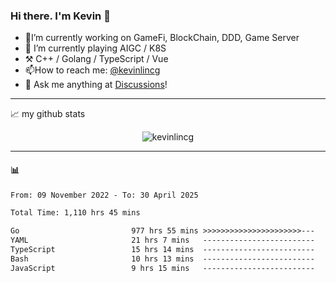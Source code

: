 ### Hi there. I'm Kevin 👋

- 🔭I’m currently working on GameFi, BlockChain, DDD, Game Server
- 🌱 I’m currently playing AIGC / K8S
-   :hammer_and_pick: C++ / Golang / TypeScript / Vue
- 📫How to reach me: [@kevinlincg](https://twitter.com/kevinlincg) 
-   :thought_balloon: Ask me anything at [Discussions](https://github.com/kevinlincg/kevinlincg/issues/new)!

---

📈 my github stats

<p align="center"> <img src="https://github-readme-stats-ouuan.vercel.app/api?username=kevinlincg&theme=dark&show_icons=true&count_private=true" alt="kevinlincg" />

---

#### :bar_chart: 

<!--START_SECTION:waka-->

```txt
From: 09 November 2022 - To: 30 April 2025

Total Time: 1,110 hrs 45 mins

Go                         977 hrs 55 mins >>>>>>>>>>>>>>>>>>>>>>---   88.04 %
YAML                       21 hrs 7 mins   -------------------------   01.90 %
TypeScript                 15 hrs 14 mins  -------------------------   01.37 %
Bash                       10 hrs 13 mins  -------------------------   00.92 %
JavaScript                 9 hrs 15 mins   -------------------------   00.83 %
```

<!--END_SECTION:waka-->
